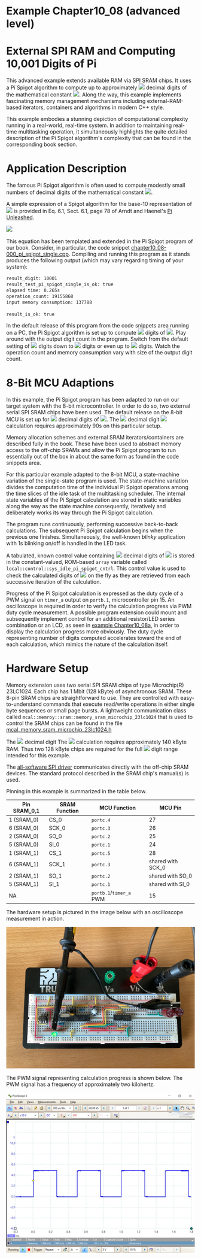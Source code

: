 # Example Chapter10_08 (advanced level)
# External SPI RAM and Computing 10,001 Digits of Pi

This advanced example extends available RAM via SPI SRAM chips.
It uses a Pi Spigot algorithm to compute up to approximately
<img src="https://render.githubusercontent.com/render/math?math=10,001">
decimal digits of the mathematical
constant <img src="https://render.githubusercontent.com/render/math?math=\pi">.
Along the way, this example implements fascinating memory management mechanisms
including external-RAM-based iterators, containers and algorithms
in modern C++ style.

This example embodies a stunning depiction
of computational complexity running in a real-world, real-time system.
In addition to maintaining real-time multitasking operation,
it simultaneously highlights the quite detailed description
of the Pi Spigot algorithm's complexity that can
be found in the corresponding book section.

# Application Description

The famous Pi Spigot algorithm is often used to compute
modestly small numbers of decimal digits of the mathematical constant
<img src="https://render.githubusercontent.com/render/math?math=\pi">.

A simple expression of a Spigot algorithm
for the base-10 representation of
<img src="https://render.githubusercontent.com/render/math?math=\pi">
is provided in Eq. 6.1, Sect. 6.1,
page 78 of Arndt and Haenel's [Pi Unleashed](https://www.springer.com/gp/book/9783642567353).

<img src="https://render.githubusercontent.com/render/math?math=\pi\,=\,2\,+\,\dfrac{1}{3}\Biggl(2\,+\,\dfrac{2}{5}\Biggl(2\,+\,\dfrac{3}{7}\Biggl(2\,+\,\ldots\Biggr)\Biggr)\Biggr)">

This equation has been templated and extended in the Pi Spigot program
of our book. Consider, in particular, the code snippet
[chapter10_08-000_pi_spigot_single.cpp](../../code_snippets/chapter10/chapter10_08-000_pi_spigot_single.cpp).
Compiling and running this program as it stands produces the following output
(which may vary regarding timing of your system):

```
result_digit: 10001
result_test_pi_spigot_single_is_ok: true
elapsed time: 0.265s
operation_count: 19155868
input memory consumption: 137788

result_is_ok: true
```

In the default release of this program
from the code snippets area running on a PC,
the Pi Spigot algorithm is set up to compute
<img src="https://render.githubusercontent.com/render/math?math=10,001">
digits of
<img src="https://render.githubusercontent.com/render/math?math=\pi">.
Play around with the output digit count in the program.
Switch from the default setting of
<img src="https://render.githubusercontent.com/render/math?math=10,001">
digits down to
<img src="https://render.githubusercontent.com/render/math?math=1,001">
digits or even up to
<img src="https://render.githubusercontent.com/render/math?math=100,001">
digits.
Watch the operation count and memory consumption vary with
size of the output digit count.

# 8-Bit MCU Adaptions

In this example, the Pi Spigot program has been adapted
to run on our target system with the 8-bit microcontroller.
In order to do so, two external serial SPI SRAM chips
have been used.
The default release on the 8-bit MCU is set up for
<img src="https://render.githubusercontent.com/render/math?math=1,001">
decimal digits of
<img src="https://render.githubusercontent.com/render/math?math=\pi">.
The
<img src="https://render.githubusercontent.com/render/math?math=1,001">
decimal digit
<img src="https://render.githubusercontent.com/render/math?math=\pi">
calculation requires approximately 90s on this particular setup.

Memory allocation schemes and external SRAM iterators/containers
are described fully in the book. These have been used to
abstract memory access to the off-chip SRAMs
and allow the Pi Spigot program to run essentially
out of the box in about the same form as found
in the code snippets area.

For this particular example adapted to the 8-bit MCU,
a state-machine variation
of the single-state program is used. The state-machine
variation divides the computation time of the individual
Pi Spigot operations among the time slices of the idle
task of the multitasking scheduler. The internal state
variables of the Pi Spigot calculation are stored
in static variables along the way as the state machine
consequently, iteratively and deliberately works its way
through the Pi Spigot calculation.

The program runs continuously, performing successive back-to-back
calculations. The subsequent Pi Spigot calculation begins
when the previous one finishes.
Simultaneously, the well-known _blinky_ application with
1s blinking on/off is handled in the LED task.

A tabulated, known control value containing
<img src="https://render.githubusercontent.com/render/math?math=\gtrsim\,10,011">
decimal digits of
<img src="https://render.githubusercontent.com/render/math?math=\pi">
is stored in the constant-valued, ROM-based `array` variable
called `local::control::sys_idle_pi_spigot_cntrl`. This control value
is used to check the calculated digits of
<img src="https://render.githubusercontent.com/render/math?math=\pi">
on the fly as they are retrieved from each successive iteration
of the calculation.

Progress of the Pi Spigot calculation is expressed as the
duty cycle of a PWM signal on `timer_a` output on `portb.1`, microcontroller pin 15.
An oscilloscope is required in order to verify the calculation
progress via PWM duty cycle measurement.
A possible program extension
could mount and subsequently implement control for
an additional resistor/LED series combination
or an LCD, as seen in
[example Chapter10_08a](../chapter10_08a),
in order to display the calculation progress more obviously.
The duty cycle representing number of digits computed
accelerates toward the end of each calculation,
which mimics the nature of the calculation itself.

# Hardware Setup

Memory extension uses two serial SPI SRAM chips of type Microchip(R) 23LC1024.
Each chip has 1 Mbit (128 kByte) of asynchronous SRAM.
These 8-pin SRAM chips are straightforward to use.
They are controlled with easy-to-understand commands
that execute read/write operations in either single byte sequences
or small page bursts. A lightweight communication class
called `mcal::memroy::sram::memory_sram_microchip_23lc1024`
that is used to control the SRAM chips can be found
in the file
[mcal_memory_sram_microchip_23lc1024.h](./src/mcal/avr/mcal_memory_sram_microchip_23lc1024.h)

The <img src="https://render.githubusercontent.com/render/math?math=10,001">
decimal digit
The <img src="https://render.githubusercontent.com/render/math?math=\pi">
calculation requires approximately 140 kByte RAM.
Thus two 128 kByte chips are required
for the full
<img src="https://render.githubusercontent.com/render/math?math=10,001">
digit range intended for this example.

The [all-software SPI driver](./src/mcal_spi/mcal_spi_software_port_driver.h)
communicates directly with the off-chip SRAM devices.
The standard protocol described in the SRAM chip's manual(s) is used.

Pinning in this example is summarized in the table below.

| Pin SRAM_0,1   |  SRAM Function | MCU Function            | MCU Pin            |
| -------------- | -------------- | ----------------------- | ------------------ |
| 1 (SRAM_0)     |    CS_0        | `portc.4`               |       27           |
| 6 (SRAM_0)     |    SCK_0       | `portc.3`               |       26           |
| 2 (SRAM_0)     |    SO_0        | `portc.2`               |       25           |
| 5 (SRAM_0)     |    SI_0        | `portc.1`               |       24           |
| 1 (SRAM_1)     |    CS_1        | `portc.5`               |       28           |
| 6 (SRAM_1)     |    SCK_1       | `portc.3`               |  shared with SCK_0 |
| 2 (SRAM_1)     |    SO_1        | `portc.2`               |  shared with SO_0  |
| 5 (SRAM_1)     |    SI_1        | `portc.1`               |  shared with SI_0  |
| NA             |                | `portb.1`/`timer_a` PWM |       15           |

The hardware setup is pictured in the image below with an oscilloscope measurement
in action.

![](./images/board10_08.jpg)

The PWM signal representing calculation progress is shown below.
The PWM signal has a frequency of approximately two kilohertz.

![](./images/scope10_08.jpg)
